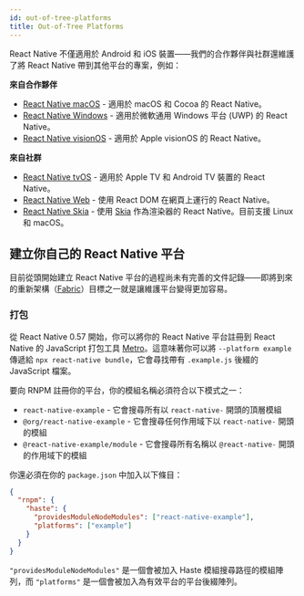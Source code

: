 ```yaml
---
id: out-of-tree-platforms
title: Out-of-Tree Platforms
---
```


React Native 不僅適用於 Android 和 iOS 裝置——我們的合作夥伴與社群還維護了將 React Native 帶到其他平台的專案，例如：

**來自合作夥伴**

- [React Native macOS](https://github.com/microsoft/react-native-macos) - 適用於 macOS 和 Cocoa 的 React Native。
- [React Native Windows](https://github.com/microsoft/react-native-windows) - 適用於微軟通用 Windows 平台 (UWP) 的 React Native。
- [React Native visionOS](https://github.com/callstack/react-native-visionos) - 適用於 Apple visionOS 的 React Native。

**來自社群**

- [React Native tvOS](https://github.com/react-native-tvos/react-native-tvos) - 適用於 Apple TV 和 Android TV 裝置的 React Native。
- [React Native Web](https://github.com/necolas/react-native-web) - 使用 React DOM 在網頁上運行的 React Native。
- [React Native Skia](https://github.com/react-native-skia/react-native-skia) - 使用 [Skia](https://skia.org/) 作為渲染器的 React Native。目前支援 Linux 和 macOS。

## 建立你自己的 React Native 平台

目前從頭開始建立 React Native 平台的過程尚未有完善的文件記錄——即將到來的重新架構（[Fabric](/blog/2018/06/14/state-of-react-native-2018)）目標之一就是讓維護平台變得更加容易。

### 打包

從 React Native 0.57 開始，你可以將你的 React Native 平台註冊到 React Native 的 JavaScript 打包工具 [Metro](https://metrobundler.dev/)。這意味著你可以將 `--platform example` 傳遞給 `npx react-native bundle`，它會尋找帶有 `.example.js` 後綴的 JavaScript 檔案。

要向 RNPM 註冊你的平台，你的模組名稱必須符合以下模式之一：

- `react-native-example` - 它會搜尋所有以 `react-native-` 開頭的頂層模組
- `@org/react-native-example` - 它會搜尋任何作用域下以 `react-native-` 開頭的模組
- `@react-native-example/module` - 它會搜尋所有名稱以 `@react-native-` 開頭的作用域下的模組

你還必須在你的 `package.json` 中加入以下條目：

```json
{
  "rnpm": {
    "haste": {
      "providesModuleNodeModules": ["react-native-example"],
      "platforms": ["example"]
    }
  }
}
```

`"providesModuleNodeModules"` 是一個會被加入 Haste 模組搜尋路徑的模組陣列，而 `"platforms"` 是一個會被加入為有效平台的平台後綴陣列。